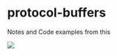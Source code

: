 # protocol-buffers

Notes and Code examples from this 

<a href="https://learning.oreilly.com/videos/complete-introduction-to/9781789349344"><img src="https://learning.oreilly.com/api/v1/videoplaylists/image/800x600/media/book/44/9781789349344/9781789349344-2018-05-28.jpg" /></a>
